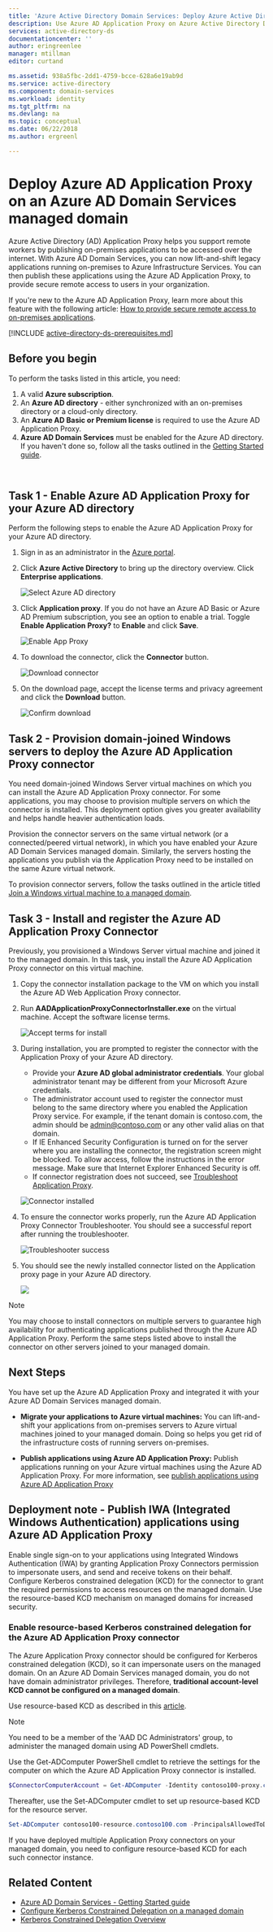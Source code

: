 ```yaml
---
title: 'Azure Active Directory Domain Services: Deploy Azure Active Directory Application Proxy | Microsoft Docs'
description: Use Azure AD Application Proxy on Azure Active Directory Domain Services managed domains
services: active-directory-ds
documentationcenter: ''
author: eringreenlee
manager: mtillman
editor: curtand

ms.assetid: 938a5fbc-2dd1-4759-bcce-628a6e19ab9d
ms.service: active-directory
ms.component: domain-services
ms.workload: identity
ms.tgt_pltfrm: na
ms.devlang: na
ms.topic: conceptual
ms.date: 06/22/2018
ms.author: ergreenl

---
```


# Deploy Azure AD Application Proxy on an Azure AD Domain Services managed domain
Azure Active Directory (AD) Application Proxy helps you support remote workers by publishing on-premises applications to be accessed over the internet. With Azure AD Domain Services, you can now lift-and-shift legacy applications running on-premises to Azure Infrastructure Services. You can then publish these applications using the Azure AD Application Proxy, to provide secure remote access to users in your organization.

If you're new to the Azure AD Application Proxy, learn more about this feature with the following article:
[How to provide secure remote access to on-premises applications](../active-directory/manage-apps/application-proxy.md).

[!INCLUDE [active-directory-ds-prerequisites.md](../../includes/active-directory-ds-prerequisites.md)]

## Before you begin
To perform the tasks listed in this article, you need:

1. A valid **Azure subscription**.
2. An **Azure AD directory** - either synchronized with an on-premises directory or a cloud-only directory.
3. An **Azure AD Basic or Premium license** is required to use the Azure AD Application Proxy.
4. **Azure AD Domain Services** must be enabled for the Azure AD directory. If you haven't done so, follow all the tasks outlined in the [Getting Started guide](active-directory-ds-getting-started.md).

<br>

## Task 1 - Enable Azure AD Application Proxy for your Azure AD directory
Perform the following steps to enable the Azure AD Application Proxy for your Azure AD directory.

1. Sign in as an administrator in the [Azure portal](http://portal.azure.com).

2. Click **Azure Active Directory** to bring up the directory overview. Click **Enterprise applications**.

    ![Select Azure AD directory](./media/app-proxy/app-proxy-enable-start.png)
3. Click **Application proxy**. If you do not have an Azure AD Basic or Azure AD Premium subscription, you see an option to enable a trial. Toggle **Enable Application Proxy?** to **Enable** and click **Save**.

    ![Enable App Proxy](./media/app-proxy/app-proxy-enable-proxy-blade.png)
4. To download the connector, click the **Connector** button.

    ![Download connector](./media/app-proxy/app-proxy-enabled-download-connector.png)
5. On the download page, accept the license terms and privacy agreement and click the **Download** button.

    ![Confirm download](./media/app-proxy/app-proxy-enabled-confirm-download.png)


## Task 2 - Provision domain-joined Windows servers to deploy the Azure AD Application Proxy connector
You need domain-joined Windows Server virtual machines on which you can install the Azure AD Application Proxy connector. For some applications, you may choose to provision multiple servers on which the connector is installed. This deployment option gives you greater availability and helps handle heavier authentication loads.

Provision the connector servers on the same virtual network (or a connected/peered virtual network), in which you have enabled your Azure AD Domain Services managed domain. Similarly, the servers hosting the applications you publish via the Application Proxy need to be installed on the same Azure virtual network.

To provision connector servers, follow the tasks outlined in the article titled [Join a Windows virtual machine to a managed domain](active-directory-ds-admin-guide-join-windows-vm.md).


## Task 3 - Install and register the Azure AD Application Proxy Connector
Previously, you provisioned a Windows Server virtual machine and joined it to the managed domain. In this task, you install the Azure AD Application Proxy connector on this virtual machine.

1. Copy the connector installation package to the VM on which you install the Azure AD Web Application Proxy connector.

2. Run **AADApplicationProxyConnectorInstaller.exe** on the virtual machine. Accept the software license terms.

    ![Accept terms for install](./media/app-proxy/app-proxy-install-connector-terms.png)
3. During installation, you are prompted to register the connector with the Application Proxy of your Azure AD directory.
    * Provide your **Azure AD global administrator credentials**. Your global administrator tenant may be different from your Microsoft Azure credentials.
    * The administrator account used to register the connector must belong to the same directory where you enabled the Application Proxy service. For example, if the tenant domain is contoso.com, the admin should be admin@contoso.com or any other valid alias on that domain.
    * If IE Enhanced Security Configuration is turned on for the server where you are installing the connector, the registration screen might be blocked. To allow access, follow the instructions in the error message. Make sure that Internet Explorer Enhanced Security is off.
    * If connector registration does not succeed, see [Troubleshoot Application Proxy](../active-directory/manage-apps/application-proxy-troubleshoot.md).

    ![Connector installed](./media/app-proxy/app-proxy-connector-installed.png)
4. To ensure the connector works properly, run the Azure AD Application Proxy Connector Troubleshooter. You should see a successful report after running the troubleshooter.

    ![Troubleshooter success](./media/app-proxy/app-proxy-connector-troubleshooter.png)
5. You should see the newly installed connector listed on the Application proxy page in your Azure AD directory.

    ![](./media/app-proxy/app-proxy-connector-page.png)

> [!NOTE]
> You may choose to install connectors on multiple servers to guarantee high availability for authenticating applications published through the Azure AD Application Proxy. Perform the same steps listed above to install the connector on other servers joined to your managed domain.
>
>

## Next Steps
You have set up the Azure AD Application Proxy and integrated it with your Azure AD Domain Services managed domain.

* **Migrate your applications to Azure virtual machines:** You can lift-and-shift your applications from on-premises servers to Azure virtual machines joined to your managed domain. Doing so helps you get rid of the infrastructure costs of running servers on-premises.

* **Publish applications using Azure AD Application Proxy:** Publish applications running on your Azure virtual machines using the Azure AD Application Proxy. For more information, see [publish applications using Azure AD Application Proxy](../active-directory/manage-apps/application-proxy-publish-azure-portal.md)


## Deployment note - Publish IWA (Integrated Windows Authentication) applications using Azure AD Application Proxy
Enable single sign-on to your applications using Integrated Windows Authentication (IWA) by granting Application Proxy Connectors permission to impersonate users, and send and receive tokens on their behalf. Configure Kerberos constrained delegation (KCD) for the connector to grant the required permissions to access resources on the managed domain. Use the resource-based KCD mechanism on managed domains for increased security.


### Enable resource-based Kerberos constrained delegation for the Azure AD Application Proxy connector
The Azure Application Proxy connector should be configured for Kerberos constrained delegation (KCD), so it can impersonate users on the managed domain. On an Azure AD Domain Services managed domain, you do not have domain administrator privileges. Therefore, **traditional account-level KCD cannot be configured on a managed domain**.

Use resource-based KCD as described in this [article](active-directory-ds-enable-kcd.md).

> [!NOTE]
> You need to be a member of the 'AAD DC Administrators' group, to administer the managed domain using AD PowerShell cmdlets.
>
>

Use the Get-ADComputer PowerShell cmdlet to retrieve the settings for the computer on which the Azure AD Application Proxy connector is installed.
```powershell
$ConnectorComputerAccount = Get-ADComputer -Identity contoso100-proxy.contoso100.com
```

Thereafter, use the Set-ADComputer cmdlet to set up resource-based KCD for the resource server.
```powershell
Set-ADComputer contoso100-resource.contoso100.com -PrincipalsAllowedToDelegateToAccount $ConnectorComputerAccount
```

If you have deployed multiple Application Proxy connectors on your managed domain, you need to configure resource-based KCD for each such connector instance.


## Related Content
* [Azure AD Domain Services - Getting Started guide](active-directory-ds-getting-started.md)
* [Configure Kerberos Constrained Delegation on a managed domain](active-directory-ds-enable-kcd.md)
* [Kerberos Constrained Delegation Overview](https://technet.microsoft.com/library/jj553400.aspx)
